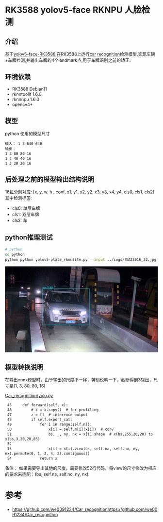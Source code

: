 # RK3588 yolov5-face RKNPU 人脸检测

## 介绍
基于[yolov5-face-RK3588](https://github.com/YaoQ/yolov5-face-RK3588),在RK3588上运行[car recognition](https://github.com/we0091234/Car_recognition)检测模型,实现车辆+车牌检测,并输出车牌的4个landmark点,用于车牌识别之前的矫正.


## 环境依赖
- RK3588 Debian11 
- rknntoolit 1.6.0
- rknnnpu 1.6.0
- opencv4+

## 模型
python 使用的模型尺寸
```
输入： 1 3 640 640
输出：
1 3 80 80 16
1 3 40 40 16
1 3 20 20 16
``` 

## 后处理之前的模型输出结构说明
16位分别对应: [x, y, w, h , conf, x1, y1, x2, y2, x3, y3, x4, y4, cls0, cls1, cls2]
其中检测标签:
- cls0: 单层车牌
- cls1: 双层车牌
- cls2: 车


## python推理测试
```bash
# python
cd python
python python yolov5-plate_rknnlite.py --input ../imgs/京A25016_32.jpg --model ../weights/car_plate_detect_1x3x80x80x16-640-640_rm_transpose_rk3588.rknn
```

![result](imgs/result.jpg)

## 模型转换说明
在导出onnx模型时，由于输出的尺度不一样，特别说明一下，截断得到3输出，尺寸是(1, 3, 80, 80, 16)

[Car_recognition/yolo.py](https://github.com/we0091234/Car_recognition/blob/master/models/yolo.py)

```
 45     def forward(self, x):
 46         # x = x.copy()  # for profiling
 47         z = []  # inference output
 48         if self.export_cat:
 49             for i in range(self.nl):
 50                 x[i] = self.m[i](x[i])  # conv
 51                 bs, _, ny, nx = x[i].shape  # x(bs,255,20,20) to x(bs,3,20,20,85)
 52 
 53                 x[i] = x[i].view(bs, self.na, self.no, ny, nx).permute(0, 1, 3, 4, 2).contiguous()
 54             return x

```
备注：
如果需要导出其他的尺度，需要修改52行代码，将view的尺寸修改为相应的要求来适配：(bs, self.na, self.no, ny, nx)


# 参考
- https://github.com/we0091234/Car_recognitionhttps://github.com/we0091234/Car_recognition 
